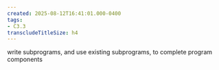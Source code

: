 ```yaml
---
created: 2025-08-12T16:41:01.000-0400
tags:
- C3.3
transcludeTitleSize: h4
---
```


write subprograms, and use existing subprograms, to complete program components